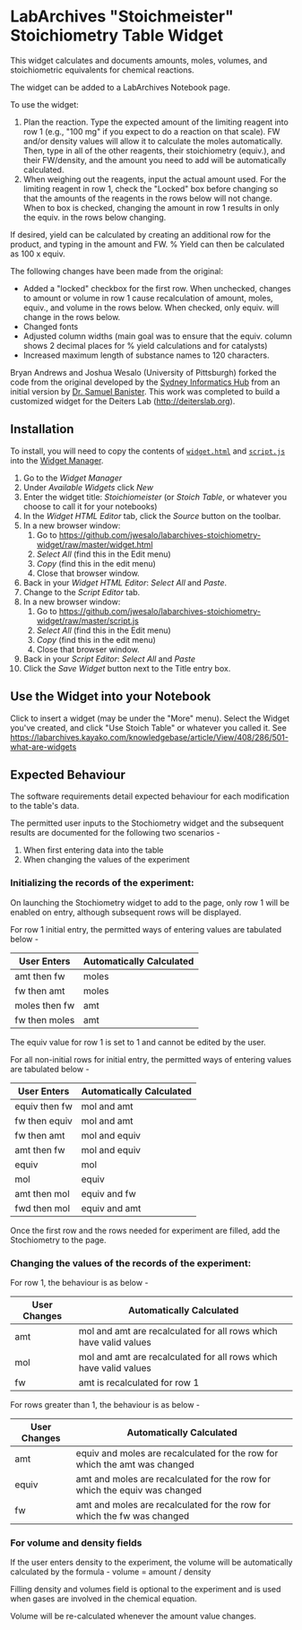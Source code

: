 
# LabArchives "Stoichmeister" Stoichiometry Table Widget

This widget calculates and documents amounts, moles, volumes, and stoichiometric equivalents for chemical reactions.

The widget can be added to a LabArchives Notebook page.

To use the widget:
 1. Plan the reaction. Type the expected amount of the limiting reagent into row 1 (e.g., "100 mg" if you expect to do a reaction on that scale). FW and/or density values will allow it to calculate the moles automatically. Then, type in all of the other reagents, their stoichiometry (equiv.), and their FW/density, and the amount you need to add will be automatically calculated.
 2. When weighing out the reagents, input the actual amount used. For the limiting reagent in row 1, check the "Locked" box before changing so that the amounts of the reagents in the rows below will not change. When to box is checked, changing the amount in row 1 results in only the equiv. in the rows below changing.
 
 If desired, yield can be calculated by creating an additional row for the product, and typing in the amount and FW. % Yield can then be calculated as 100 x equiv.

The following changes have been made from the original:
 - Added a "locked" checkbox for the first row. When unchecked, changes to amount or volume in row 1 cause recalculation of amount, moles, equiv., and volume in the rows below. When checked, only equiv. will change in the rows below.
 - Changed fonts
 - Adjusted column widths (main goal was to ensure that the equiv. column shows 2 decimal places for % yield calculations and for catalysts) 
 - Increased maximum length of substance names to 120 characters.

Bryan Andrews and Joshua Wesalo (University of Pittsburgh) forked the code from the original developed by the [Sydney Informatics Hub](https://informatics.sydney.edu.au) from an initial version by [Dr. Samuel Banister](https://sydney.edu.au/science/people/samuel.banister.php). This work was completed to build a customized widget for the Deiters Lab (http://deiterslab.org). 

## Installation

To install, you will need to copy the contents of [`widget.html`](widget.html) and [`script.js`](script.js) into the [Widget Manager](https://labarchives.kayako.com/Knowledgebase/Article/View/409/0/5031-the-widget-manager).

1. Go to the *Widget Manager*
2. Under *Available Widgets* click *New*
3. Enter the widget title: *Stoichiomeister* (or *Stoich Table*, or whatever you choose to call it for your notebooks)
4. In the *Widget HTML Editor* tab, click the *Source* button on the toolbar.
5. In a new browser window:
    1. Go to https://github.com/jwesalo/labarchives-stoichiometry-widget/raw/master/widget.html
    2. *Select All* (find this in the Edit menu)
    3. *Copy* (find this in the edit menu)
    4. Close that browser window.
6. Back in your *Widget HTML Editor*: *Select All* and *Paste*.
7. Change to the *Script Editor* tab.
8. In a new browser window:
    1. Go to https://github.com/jwesalo/labarchives-stoichiometry-widget/raw/master/script.js
    2. *Select All* (find this in the Edit menu)
    3. *Copy* (find this in the edit menu)
    4. Close that browser window.
9. Back in your *Script Editor*: *Select All* and *Paste*
10. Click the *Save Widget* button next to the Title entry box.

## Use the Widget into your Notebook

Click to insert a widget (may be under the "More" menu).
Select the Widget you've created, and click "Use Stoich Table" or whatever you called it.
See https://labarchives.kayako.com/knowledgebase/article/View/408/286/501-what-are-widgets

## Expected Behaviour

The software requirements detail expected behaviour for each modification to the table's data.

The permitted user inputs to the Stochiometry widget and the subsequent results are documented for the following 
two scenarios - 

1. When first entering data into the table
2. When changing the values of the experiment


### Initializing the records of the experiment:

On launching the Stochiometry widget to add to the page, only row 1 will be enabled on entry, 
although subsequent rows will be displayed.

For row 1 initial entry, the permitted ways of entering values are tabulated below - 

|  User Enters  | Automatically Calculated |
| ------------- | ------------- |
| amt then fw  | moles  |
| fw then amt  | moles |
| moles then fw | amt  |
| fw then moles  | amt  |

The equiv value for row 1 is set to 1 and cannot be edited by the user.

For all non-initial rows for initial entry, the permitted ways of entering values are tabulated below -

|  User Enters  | Automatically Calculated |
| ------------- | ------------- |
| equiv then fw  | mol and amt  |
| fw then equiv  | mol and amt |
| fw then amt | mol and equiv  |
| amt then fw  | mol and equiv  |
| equiv  | mol  |
| mol  | equiv  |
| amt then mol  | equiv and fw |
| fwd then mol  | equiv and amt |

Once the first row and the rows needed for experiment are filled, add the Stochiometry to the page.

### Changing the values of the records of the experiment:

For row 1, the behaviour is as below - 

|  User Changes  | Automatically Calculated |
| ------------- | ------------- |
| amt  | mol and amt are recalculated for all rows which have valid values |
| mol  | mol and amt are recalculated for all rows  which have valid values |
| fw  | amt is recalculated for row 1 |

For rows greater than 1, the behaviour is as below - 

|  User Changes  | Automatically Calculated |
| ------------- | ------------- |
| amt  | equiv and moles are recalculated for the row for which the amt was changed |
| equiv  | amt and moles are recalculated for the row for which the equiv was changed  |
| fw  | amt and moles are recalculated for the row for which the fw was changed  |

### For volume and density fields

If the user enters density to the experiment, the volume will be automatically calculated by the formula -
volume = amount / density

Filling density and volumes field is optional to the experiment and is used when gases are involved
in the chemical equation.

Volume will be re-calculated whenever the amount value changes.
